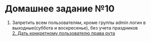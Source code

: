 # Домашнее задание №10
1. Запретить всем пользователям, кроме группы admin логин в выходные(суббота и воскресенье), без учета праздников<br>
[2. Дать конкретному пользователю права рута ](roles/homework10/files/vagrant)
